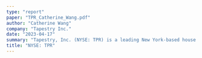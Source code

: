 ```yaml
---
type: "report"
paper: "TPR_Catherine_Wang.pdf"
author: "Catherine Wang"
company: "Tapestry Inc."
date: "2023-04-17"
summary: "Tapestry, Inc. (NYSE: TPR) is a leading New York-based house of accessible luxury accessories and lifestyle brands. The company operates through three segments, Coach, Kate Spade, and Stuart Weitzman, in the United States, Japan, China, and internationally."
title: "NYSE: TPR"
---
```

